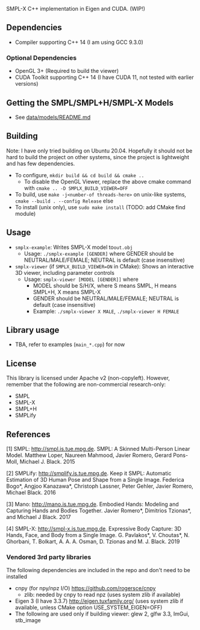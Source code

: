 SMPL-X C++ implementation in Eigen and CUDA. (WIP!)

## Dependencies
- Compiler supporting C++ 14 (I am using GCC 9.3.0)

### Optional Dependencies
- OpenGL 3+ (Required to build the viewer)
- CUDA Toolkit supporting C++ 14 (I have CUDA 11, not tested with earlier versions)

## Getting the SMPL/SMPL+H/SMPL-X Models
- See [data/models/README.md](https://github.com/sxyu/smplxpp/tree/master/data/models)

## Building
Note: I have only tried building on Ubuntu 20.04. Hopefully it should not be hard to build the project on other systems, since the project is lightweight and has few dependencies.

- To configure, `mkdir build && cd build && cmake ..`
    - To disable the OpenGL Viewer, replace the above cmake command with `cmake .. -D SMPLX_BUILD_VIEWER=OFF`
- To build, use `make -j<number-of threads-here>` on unix-like systems,
    `cmake --build . --config Release` else
- To install (unix only), use `sudo make install` (TODO: add CMake find module)

## Usage
- `smplx-example`: Writes SMPL-X model to`out.obj`
    - Usage: `./smplx-example [GENDER]` where GENDER should be NEUTRAL/MALE/FEMALE; NEUTRAL is default (case insensitive)
- `smplx-viewer` (if `SMPLX_BUILD_VIEWER=ON` in CMake):
   Shows an interactive 3D viewer, including parameter controls
    - Usage: `smplx-viewer [MODEL [GENDER]]` where
        - MODEL should be S/H/X, where S means SMPL, H means SMPL+H, X means SMPL-X
        - GENDER should be NEUTRAL/MALE/FEMALE; NEUTRAL is default (case insensitive)
        - Example: `./smplx-viewer X MALE`, `./smplx-viewer H FEMALE`

## Library usage
- TBA, refer to examples (`main_*.cpp`) for now

## License
This library is licensed under Apache v2 (non-copyleft).
However, remember that the following are non-commercial research-only:
- SMPL
- SMPL-X
- SMPL+H
- SMPLify

## References
<a id="1">[1]</a> SMPL: http://smpl.is.tue.mpg.de.
SMPL: A Skinned Multi-Person Linear Model.  Matthew Loper, Naureen Mahmood, Javier Romero, Gerard Pons-Moll, Michael J. Black. 2015

<a id="2">[2]</a> SMPLify: http://smplify.is.tue.mpg.de.
Keep it SMPL: Automatic Estimation of 3D Human Pose and Shape from a Single Image.
Federica Bogo*, Angjoo Kanazawa*, Christoph Lassner, Peter Gehler, Javier Romero, Michael Black.
2016

<a id="3">[3]</a> Mano: http://mano.is.tue.mpg.de.
Embodied Hands: Modeling and Capturing Hands and Bodies Together. Javier Romero*, Dimitrios Tzionas*, and Michael J Black. 2017

<a id="4">[4]</a> SMPL-X: http://smpl-x.is.tue.mpg.de.
Expressive Body Capture: 3D Hands, Face, and Body from a Single Image. G. Pavlakos*, V. Choutas*, N. Ghorbani, T. Bolkart, A. A. A. Osman, D. Tzionas and M. J. Black. 2019


### Vendored 3rd party libraries
The following dependencies are included in the repo and don't need to be installed
- cnpy (for npy/npz I/O) https://github.com/rogersce/cnpy
    - zlib: needed by cnpy to read npz (uses system zlib if available)
- Eigen 3 (I have 3.3.7) http://eigen.tuxfamily.org/
    (uses system zlib if available, unless CMake option USE_SYSTEM_EIGEN=OFF)
- The following are used only if building viewer:
    glew 2, glfw 3.3, ImGui, stb_image
